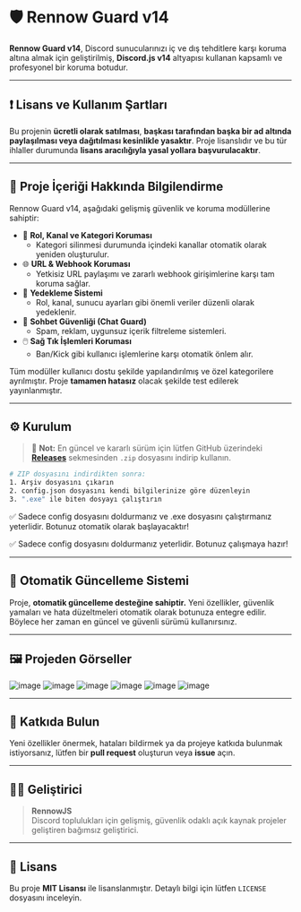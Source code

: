 # 🛡️ Rennow Guard v14

**Rennow Guard v14**, Discord sunucularınızı iç ve dış tehditlere karşı koruma altına almak için geliştirilmiş, **Discord.js v14** altyapısı kullanan kapsamlı ve profesyonel bir koruma botudur.

---

## ❗ Lisans ve Kullanım Şartları

Bu projenin **ücretli olarak satılması**, **başkası tarafından başka bir ad altında paylaşılması veya dağıtılması kesinlikle yasaktır**. Proje lisanslıdır ve bu tür ihlaller durumunda **lisans aracılığıyla yasal yollara başvurulacaktır**.

---

## 📌 Proje İçeriği Hakkında Bilgilendirme

Rennow Guard v14, aşağıdaki gelişmiş güvenlik ve koruma modüllerine sahiptir:

- 🧩 **Rol, Kanal ve Kategori Koruması**  
  - Kategori silinmesi durumunda içindeki kanallar otomatik olarak yeniden oluşturulur.
- 🌐 **URL & Webhook Koruması**  
  - Yetkisiz URL paylaşımı ve zararlı webhook girişimlerine karşı tam koruma sağlar.
- 💾 **Yedekleme Sistemi**  
  - Rol, kanal, sunucu ayarları gibi önemli veriler düzenli olarak yedeklenir.
- 💬 **Sohbet Güvenliği (Chat Guard)**  
  - Spam, reklam, uygunsuz içerik filtreleme sistemleri.
- 🖱️ **Sağ Tık İşlemleri Koruması**  
  - Ban/Kick gibi kullanıcı işlemlerine karşı otomatik önlem alır.

Tüm modüller kullanıcı dostu şekilde yapılandırılmış ve özel kategorilere ayrılmıştır. Proje **tamamen hatasız** olacak şekilde test edilerek yayınlanmıştır.

---

## ⚙️ Kurulum

> 📝 **Not:** En güncel ve kararlı sürüm için lütfen GitHub üzerindeki **[Releases](https://github.com/RennowJS/v14-Guard-Bot/releases)** sekmesinden `.zip` dosyasını indirip kullanın.

```bash
# ZIP dosyasını indirdikten sonra:
1. Arşiv dosyasını çıkarın
2. config.json dosyasını kendi bilgilerinize göre düzenleyin
3. ".exe" ile biten dosyayı çalıştırın
```

✅ Sadece config dosyasını doldurmanız ve .exe dosyasını çalıştırmanız yeterlidir. Botunuz otomatik olarak başlayacaktır!

✅ Sadece config dosyasını doldurmanız yeterlidir. Botunuz çalışmaya hazır!

---

## 🔄 Otomatik Güncelleme Sistemi

Proje, **otomatik güncelleme desteğine sahiptir.** Yeni özellikler, güvenlik yamaları ve hata düzeltmeleri otomatik olarak botunuza entegre edilir. Böylece her zaman en güncel ve güvenli sürümü kullanırsınız.

---

## 🖼️ Projeden Görseller

![image](https://github.com/user-attachments/assets/533bbe14-ca8f-4c50-929e-8fa398acdc7f)
![image](https://github.com/user-attachments/assets/24f9ed53-2e69-4b3e-8959-73792511194c)
![image](https://github.com/user-attachments/assets/24523d48-0c95-4964-9a38-f527cc949be4)
![image](https://github.com/user-attachments/assets/c08da9d0-265d-4459-965b-6e4077cfa0bf)
![image](https://github.com/user-attachments/assets/e5084b2f-b4db-4d78-87fa-507a30362372)
![image](https://github.com/user-attachments/assets/02d9de7c-f6f5-4aa4-a0e2-84f7c6218016)

---

## 🤝 Katkıda Bulun

Yeni özellikler önermek, hataları bildirmek ya da projeye katkıda bulunmak istiyorsanız, lütfen bir **pull request** oluşturun veya **issue** açın.

---

## 👨‍💻 Geliştirici

> **RennowJS**  
> Discord toplulukları için gelişmiş, güvenlik odaklı açık kaynak projeler geliştiren bağımsız geliştirici.

---

## 📄 Lisans

Bu proje **MIT Lisansı** ile lisanslanmıştır. Detaylı bilgi için lütfen `LICENSE` dosyasını inceleyin.

